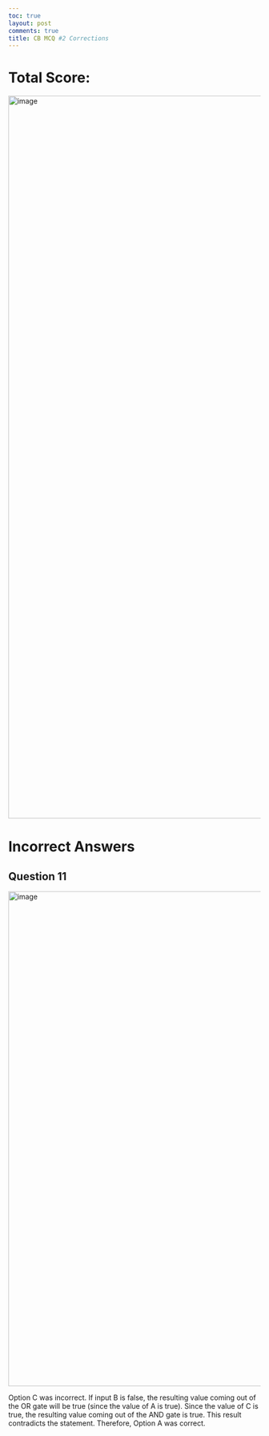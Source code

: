 ```yaml
---
toc: true
layout: post
comments: true
title: CB MCQ #2 Corrections
---
```


# Total Score:
<img width="1440" alt="image" src="https://user-images.githubusercontent.com/111609656/215702378-4917572c-f778-488c-840e-f1823ee88078.png">

# Incorrect Answers

## Question 11

<img width="986" alt="image" src="https://user-images.githubusercontent.com/111609656/215702624-d3db0acb-bfb9-4359-9ab8-46466ca3ab15.png">

Option C was incorrect. If input B is false, the resulting value coming out of the OR gate will be true (since the value of A is true). Since the value of C is true, the resulting value coming out of the AND gate is true. This result contradicts the statement. Therefore, Option A was correct.


